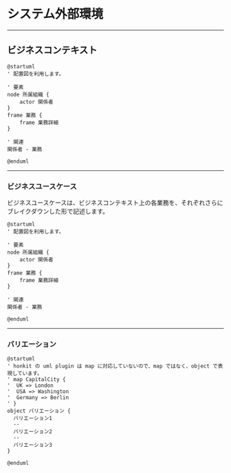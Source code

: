 # システム外部環境

---

## ビジネスコンテキスト

```plantuml
@startuml
' 配置図を利用します。

' 要素
node 所属組織 {
    actor 関係者
}
frame 業務 {
    frame 業務詳細
}

' 関連
関係者 - 業務

@enduml
```

---

### ビジネスユースケース

ビジネスユースケースは、ビジネスコンテキスト上の各業務を、それぞれさらにブレイクダウンした形で記述します。

```plantuml
@startuml
' 配置図を利用します。

' 要素
node 所属組織 {
    actor 関係者
}
frame 業務 {
    frame 業務詳細
}

' 関連
関係者 - 業務

@enduml
```

---

### バリエーション

```plantuml
@startuml
' honkit の uml plugin は map に対応していないので、map ではなく、object で表現しています。
' map CapitalCity {
'  UK => London
'  USA => Washington
'  Germany => Berlin
' }
object バリエーション {
  バリエーション1
  --
  バリエーション2
  --
  バリエーション3
}

@enduml
```
